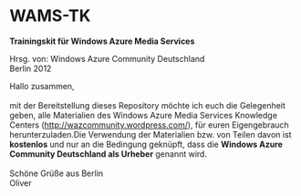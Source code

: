 WAMS-TK
=======

<b>Trainingskit für Windows Azure Media Services</b>

Hrsg. von: Windows Azure Community Deutschland <br>
Berlin 2012

Hallo zusammen,<br>
<br>
mit der Bereitstellung dieses Repository möchte ich euch die Gelegenheit geben, alle Materialien des Windows Azure Media Services 
Knowledge Centers (http://wazcommunity.wordpress.com/), für euren Eigengebrauch herunterzuladen.Die Verwendung der
Materialien bzw. von Teilen davon ist <b>kostenlos</b> und nur an die Bedingung geknüpft, dass die <b>Windows Azure Community Deutschland
als Urheber</b> genannt wird.<br>
<br>
Schöne Grüße aus Berlin<br>
Oliver


